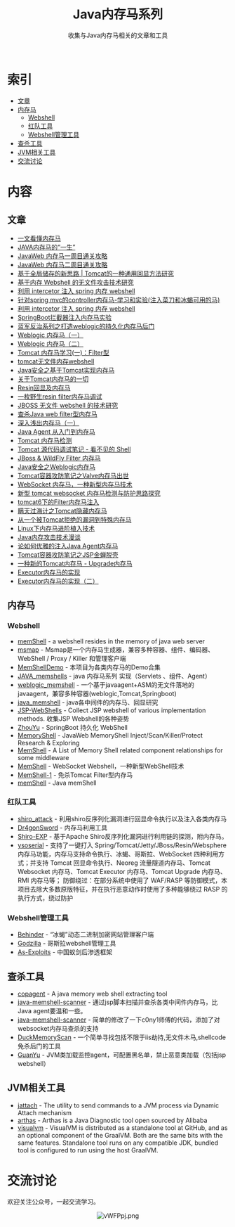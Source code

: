 <div align="center">
    <h1>Java内存马系列</h1>
    <p>收集与Java内存马相关的文章和工具</p>
</div>
<br/>

# 索引

- [文章](#文章)
- [内存马](#内存马)
    - [Webshell](#Webshell)
    - [红队工具](#红队工具)
    - [Webshell管理工具](#Webshell管理工具)
- [查杀工具](#查杀工具)
- [JVM相关工具](#JVM相关工具)
- [交流讨论](#交流讨论)

# 内容

## 文章

- [一文看懂内存马](https://www.freebuf.com/articles/web/274466.html)
- [JAVA内存马的“一生”](https://xz.aliyun.com/t/11003#toc-13)
- [JavaWeb 内存马一周目通关攻略](https://su18.org/post/memory-shell/)
- [JavaWeb 内存马二周目通关攻略](https://su18.org/post/memory-shell-2/)
- [基于全局储存的新思路 | Tomcat的一种通用回显方法研究](https://mp.weixin.qq.com/s?__biz=MzIwNDA2NDk5OQ==&mid=2651374294&idx=3&sn=82d050ca7268bdb7bcf7ff7ff293d7b3)
- [基于内存 Webshell 的无文件攻击技术研究](https://landgrey.me/blog/12/)
- [利用 intercetor 注入 spring 内存 webshell](https://landgrey.me/blog/19/)
- [针对spring mvc的controller内存马-学习和实验(注入菜刀和冰蝎可用的马)](https://www.cnblogs.com/bitterz/p/14820898.html)
- [利用 intercetor 注入 spring 内存 webshell](https://www.cnblogs.com/bitterz/p/14820898.html)
- [SpringBoot拦截器注入内存马实验](https://xz.aliyun.com/t/9746)
- [蓝军反治系列之打造weblogic的持久化内存马后门](https://mp.weixin.qq.com/s/9eDuJdYJMSNGVanZPt6dNQ)
- [Weblogic 内存马（一）](https://kuron3k0.github.io/2021/04/23/weblogic-memshell-1/)
- [Weblogic 内存马（二）](https://kuron3k0.github.io/2021/04/29/weblogic-memshell-2/)
- [Tomcat 内存马学习(一)：Filter型](http://wjlshare.com/archives/1529)
- [tomcat无文件内存webshell](https://uuzdaisuki.com/2021/06/29/tomcat%E6%97%A0%E6%96%87%E4%BB%B6%E5%86%85%E5%AD%98webshell)
- [Java安全之基于Tomcat实现内存马](https://www.cnblogs.com/nice0e3/p/14622879.html)
- [关于Tomcat内存马的一切](https://github.com/Am-ev/Tomcat-Webshell)
- [Resin回显及内存马](https://xz.aliyun.com/t/9639)
- [一枚野生resin filter内存马调试](https://www.anquanke.com/post/id/239866)
- [JBOSS 无文件 webshell 的技术研究](https://paper.seebug.org/1252/)
- [查杀Java web filter型内存马](https://gv7.me/articles/2020/kill-java-web-filter-memshell/)
- [深入浅出内存马（一）](https://jishuin.proginn.com/p/763bfbd5f9cc)
- [Java Agent 从入门到内存马](https://xz.aliyun.com/t/9450#toc-9)
- [Tomcat 内存马检测](https://www.anquanke.com/post/id/219177)
- [Tomcat 源代码调试笔记 - 看不见的 Shell](https://mp.weixin.qq.com/s/x4pxmeqC1DvRi9AdxZ-0Lw)
- [JBoss & WildFly Filter 内存马](https://mp.weixin.qq.com/s?__biz=MzU0MDg5MzIzMQ==&mid=2247486028&idx=1&sn=0c42579dff3cac3e4db7c50f9ae647ce&chksm=fb33030ccc448a1a17ec5feafe452837dd5d983cee2362236c29416d13d7d5222b9ed209e20b&scene=126&sessionid=1647240134&key=fb28ed52e6f6c17c69d1fbb322eb357105beaaa6d27b55736443a2301cb7c7c39b200bd4fae8145f9c8b751cfd595550e7af6941837d5b3ac9740b128cc2471e14dd6da37e26497ab4bfc6ddd7044e8b84d426afa145e742a224ea8656eb531a0a8f829b208160fb93261ffb07f9a00ec09b4ed251183b5fe04e159c1c18ac12&ascene=1&uin=NTY2NTA4NjQ%3D&devicetype=Windows+Server+2016+x64&version=6304051b&lang=zh_CN&exportkey=A3z2qh%2F9r3tz%2B)
- [Java安全之Weblogic内存马](https://www.cnblogs.com/nice0e3/p/14956677.html)
- [Tomcat容器攻防笔记之Valve内存马出世](https://www.anquanke.com/post/id/225870)
- [WebSocket 内存马，一种新型内存马技术](https://www.freebuf.com/articles/web/339616.html)
- [新型 tomcat websocket 内存马检测与防护思路探究](https://www.freebuf.com/articles/web/339361.html)
- [tomcat6下的Filter内存马注入](https://cloud.tencent.com/developer/article/1937711)
- [瞒天过海计之Tomcat隐藏内存马](https://tttang.com/archive/1368/)
- [从一个被Tomcat拒绝的漏洞到特殊内存马](https://xz.aliyun.com/t/10577)
- [Linux下内存马进阶植入技术](https://xz.aliyun.com/t/10186)
- [Java内存攻击技术漫谈](https://xz.aliyun.com/t/10075)
- [论如何优雅的注入Java Agent内存马](https://xz.aliyun.com/t/11640)
- [Tomcat容器攻防笔记之JSP金蝉脱壳](https://www.anquanke.com/post/id/224698)
- [一种新的Tomcat内存马 - Upgrade内存马](https://mp.weixin.qq.com/s?__biz=MzkxNDMxMTQyMg==&mid=2247493034&idx=1&sn=19da761e0945b563551d4187d174a194&chksm=c172f43bf6057d2d94affce2ed8e7c8c5f20ee5fbaa80f62ab0917851685e721eb74a5954fc6#rd)
- [Executor内存马的实现](https://xz.aliyun.com/t/11593)
- [Executor内存马的实现（二）](https://xz.aliyun.com/t/11613)

## 内存马

### Webshell

- [memShell](https://github.com/rebeyond/memShell) - a webshell resides in the memory of java web server
- [msmap](https://github.com/hosch3n/msmap) - Msmap是一个内存马生成器，兼容多种容器、组件、编码器、WebShell / Proxy / Killer 和管理客户端
- [MemShellDemo](https://github.com/jweny/MemShellDemo) - 本项目为各类内存马的Demo合集
- [JAVA_memshells](https://github.com/minhangxiaohui/JAVA_memshells) - java 内存马系列 实现（Servlets 、组件、Agent）
- [weblogic_memshell](https://github.com/keven1z/weblogic_memshell) - 一个基于javaagent+ASM的无文件落地的javaagent，兼容多种容器(weblogic,Tomcat,Springboot)
- [java_memshell](https://github.com/kuron3k0/java_memshell) - java各中间件的内存马、回显研究
- [JSP-WebShells](https://github.com/threedr3am/JSP-WebShells) - Collect JSP webshell of various implementation methods. 收集JSP Webshell的各种姿势
- [ZhouYu](https://github.com/threedr3am/ZhouYu) - SpringBoot 持久化 WebShell
- [MemoryShell](https://github.com/su18/MemoryShell) - JavaWeb MemoryShell Inject/Scan/Killer/Protect Research & Exploring
- [MemShell](https://github.com/ax1sX/MemShell) - A List of Memory Shell related component relationships for some middleware
- [MemShell](https://github.com/veo/wsMemShell) - WebSocket Webshell，一种新型WebShell技术
- [MemShell-1](https://github.com/changheluor007/MemShell-1) - 免杀Tomcat Filter型内存马
- [memShell](https://github.com/feihong-cs/memShell) - Java memShell

### 红队工具
- [shiro_attack](https://github.com/j1anFen/shiro_attack) - 利用shiro反序列化漏洞进行回显命令执行以及注入各类内存马
- [Dr4gonSword](https://github.com/ccdr4gon/Dr4gonSword) - 内存马利用工具
- [Shiro-EXP](https://github.com/Veraxy00/Shiro-EXP) - 基于Apache Shiro反序列化漏洞进行利用链的探测，附内存马。
- [ysoserial](https://github.com/su18/ysoserial) - 支持了一键打入 Spring/Tomcat/Jetty/JBoss/Resin/Websphere 内存马功能，内存马支持命令执行、冰蝎、哥斯拉、WebSocket 四种利用方式；并支持 Tomcat 回显命令执行、Neoreg 流量隧道内存马、Tomcat Websocket 内存马、Tomcat Executor 内存马、Tomcat Upgrade 内存马、RMI 内存马等；
防御绕过：在部分系统中使用了 WAF/RASP 等防御模式，本项目去除大多数原版特征，并在执行恶意动作时使用了多种能够绕过 RASP 的执行方式，绕过防护


### Webshell管理工具
- [Behinder](https://github.com/rebeyond/Behinder) - “冰蝎”动态二进制加密网站管理客户端
- [Godzilla](https://github.com/BeichenDream/Godzilla) - 哥斯拉webshell管理工具
- [As-Exploits](https://github.com/yzddmr6/As-Exploits) - 中国蚁剑后渗透框架
## 查杀工具
- [copagent](https://github.com/LandGrey/copagent) - A java memory web shell extracting tool
- [java-memshell-scanner](https://github.com/c0ny1/java-memshell-scanner) - 通过jsp脚本扫描并查杀各类中间件内存马，比Java agent要温和一些。
- [java-memshell-scanner](https://github.com/tovd-go/java-memshell-scan) - 简单的修改了一下c0ny1师傅的代码，添加了对websocket内存马查杀的支持
- [DuckMemoryScan](https://github.com/huoji120/DuckMemoryScan) - 一个简单寻找包括不限于iis劫持,无文件木马,shellcode免杀后门的工具
- [GuanYu](https://github.com/threedr3am/GuanYu) - JVM类加载监控agent，可配置黑名单，禁止恶意类加载（包括jsp webshell）


## JVM相关工具
- [jattach](https://github.com/apangin/jattach) - The utility to send commands to a JVM process via Dynamic Attach mechanism
- [arthas](https://github.com/alibaba/arthas) - Arthas is a Java Diagnostic tool open sourced by Alibaba
- [visualvm](http://visualvm.github.io/) - VisualVM is distributed as a standalone tool at GitHub, and as an optional component of the GraalVM. Both are the same bits with the same features. Standalone tool runs on any compatible JDK, bundled tool is configured to run using the host GraalVM.

# 交流讨论

欢迎关注公众号，一起交流学习。
<p align="center">
    <img src="https://s1.ax1x.com/2022/08/27/vWFPpj.png" alt="vWFPpj.png" border="0" />
</p>

